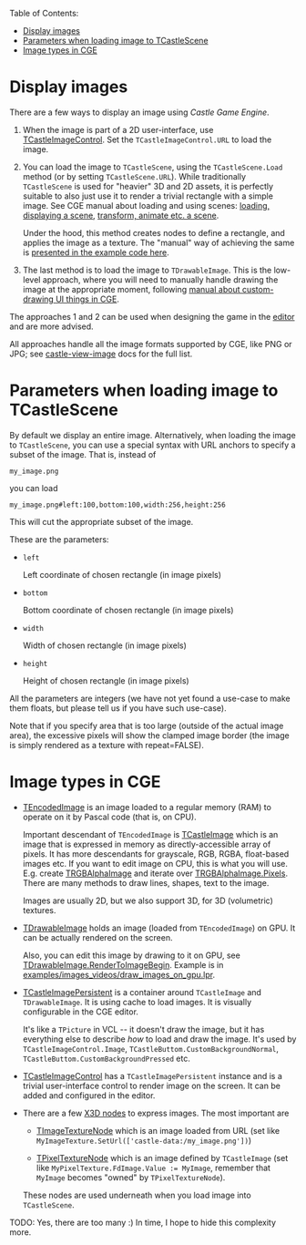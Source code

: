Table of Contents:
* [Display images](#display-images)
* [Parameters when loading image to TCastleScene](#parameters-when-loading-image-to-tcastlescene)
* [Image types in CGE](#image-types-in-cge)

# Display images

There are a few ways to display an image using _Castle Game Engine_.

1. When the image is part of a 2D user-interface, use [TCastleImageControl](https://castle-engine.io/apidoc-unstable/html/CastleControls.TCastleImageControl.html). Set the `TCastleImageControl.URL` to load the image.

2. You can load the image to `TCastleScene`, using the `TCastleScene.Load` method (or by setting `TCastleScene.URL`). While traditionally `TCastleScene` is used for "heavier" 3D and 2D assets, it is perfectly suitable to also just use it to render a trivial rectangle with a simple image. See CGE manual about loading and using scenes: [loading, displaying a scene](https://castle-engine.io/manual_load_3d.php), [transform, animate etc. a scene](https://castle-engine.io/manual_scene.php). 

    Under the hood, this method creates nodes to define a rectangle, and applies the image as a texture. The "manual" way of achieving the same is [presented in the example code here](https://castle-engine.io/x3d_implementation_geometry3d.php#section_example_pascal_rect).

3. The last method is to load the image to `TDrawableImage`. This is the low-level approach, where you will need to manually handle drawing the image at the appropriate moment, following [manual about custom-drawing UI things in CGE](https://castle-engine.io/manual_2d_ui_custom_drawn.php).

The approaches 1 and 2 can be used when designing the game in the [editor](https://castle-engine.io/manual_editor.php) and are more advised. 

All approaches handle all the image formats supported by CGE, like PNG or JPG; see [castle-view-image](https://castle-engine.io/castle-view-image.php) docs for the full list.

# Parameters when loading image to TCastleScene

By default we display an entire image. Alternatively, when loading the image to `TCastleScene`, you can use a special syntax with URL anchors to specify a subset of the image. That is, instead of

```
my_image.png
```

you can load

```
my_image.png#left:100,bottom:100,width:256,height:256
```

This will cut the appropriate subset of the image. 

These are the parameters:

* `left` 	

    Left coordinate of chosen rectangle (in image pixels)

* `bottom` 	

    Bottom coordinate of chosen rectangle (in image pixels)

* `width` 	

    Width of chosen rectangle (in image pixels)

* `height` 	

    Height of chosen rectangle (in image pixels)

All the parameters are integers (we have not yet found a use-case to make them floats, but please tell us if you have such use-case).

Note that if you specify area that is too large (outside of the actual image area), the excessive pixels will show the clamped image border (the image is simply rendered as a texture with repeat=FALSE).

# Image types in CGE

- [TEncodedImage](https://castle-engine.io/apidoc-unstable/html/CastleImages.TEncodedImage.html) is an image loaded to a regular memory (RAM) to operate on it by Pascal code (that is, on CPU). 

    Important descendant of `TEncodedImage` is [TCastleImage](https://castle-engine.io/apidoc-unstable/html/CastleImages.TCastleImage.html) which is an image that is expressed in memory as directly-accessible array of pixels. It has more descendants for grayscale, RGB, RGBA, float-based images etc. If you want to edit image on CPU, this is what you will use. E.g. create [TRGBAlphaImage](https://castle-engine.io/apidoc-unstable/html/CastleImages.TRGBAlphaImage.html) and iterate over [TRGBAlphaImage.Pixels](https://castle-engine.io/apidoc-unstable/html/CastleImages.TRGBAlphaImage.html#Pixels). There are many methods to draw lines, shapes, text to the image.

    Images are usually 2D, but we also support 3D, for 3D (volumetric) textures.

- [TDrawableImage](https://castle-engine.io/apidoc-unstable/html/CastleGLImages.TDrawableImage.html) holds an image (loaded from `TEncodedImage`) on GPU. It can be actually rendered on the screen.

     Also, you can edit this image by drawing to it on GPU, see [TDrawableImage.RenderToImageBegin](https://castle-engine.io/apidoc-unstable/html/CastleGLImages.TDrawableImage.html#RenderToImageBegin). Example is in [examples/images_videos/draw_images_on_gpu.lpr](https://github.com/castle-engine/castle-engine/blob/master/examples/images_videos/draw_images_on_gpu.lpr).

- [TCastleImagePersistent](https://castle-engine.io/apidoc-unstable/html/CastleGLImages.TCastleImagePersistent.html) is a container around `TCastleImage` and `TDrawableImage`. It is using cache to load images. It is visually configurable in the CGE editor. 

    It's like a `TPicture` in VCL -- it doesn't draw the image, but it has everything else to describe *how* to load and draw the image. It's used by `TCastleImageControl.Image`, `TCastleButtom.CustomBackgroundNormal`, `TCastleButtom.CustomBackgroundPressed` etc.

- [TCastleImageControl](https://castle-engine.io/apidoc-unstable/html/CastleControls.TCastleImageControl.html) has a `TCastleImagePersistent` instance and is a trivial user-interface control to render image on the screen. It can be added and configured in the editor.

- There are a few [X3D nodes](https://castle-engine.io/vrml_x3d.php) to express images. The most important are 

    - [TImageTextureNode](https://castle-engine.io/apidoc-unstable/html/X3DNodes.TImageTextureNode.html) which is an image loaded from URL (set like `MyImageTexture.SetUrl(['castle-data:/my_image.png'])`)

    -  [TPixelTextureNode](https://castle-engine.io/apidoc-unstable/html/X3DNodes.TPixelTextureNode.html) which is an image defined by `TCastleImage` (set like `MyPixelTexture.FdImage.Value := MyImage`, remember that `MyImage` becomes "owned" by `TPixelTextureNode`).

    These nodes are used underneath when you load image into `TCastleScene`.

TODO: Yes, there are too many :) In time, I hope to hide this complexity more.